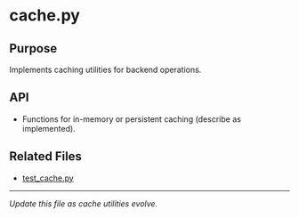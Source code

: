 # cache.py

## Purpose

Implements caching utilities for backend operations.

## API

- Functions for in-memory or persistent caching (describe as implemented).

## Related Files

- [test_cache.py](../../../../tests/utils/test_cache.py.md)

---

_Update this file as cache utilities evolve._
